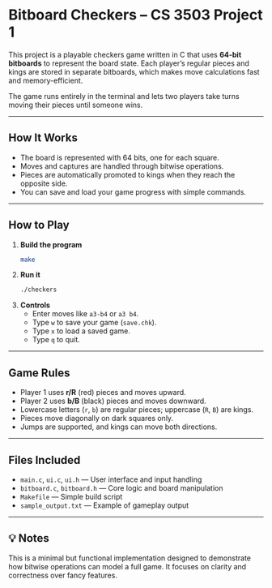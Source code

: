 # Bitboard Checkers – CS 3503 Project 1

This project is a playable checkers game written in C that uses **64-bit bitboards** to represent the board state. Each player’s regular pieces and kings are stored in separate bitboards, which makes move calculations fast and memory-efficient.  

The game runs entirely in the terminal and lets two players take turns moving their pieces until someone wins.

---

##  How It Works
- The board is represented with 64 bits, one for each square.
- Moves and captures are handled through bitwise operations.
- Pieces are automatically promoted to kings when they reach the opposite side.
- You can save and load your game progress with simple commands.

---

##  How to Play
1. **Build the program**  
   ```bash
   make
   ```
2. **Run it**  
   ```bash
   ./checkers
   ```
3. **Controls**
   - Enter moves like `a3-b4` or `a3 b4`.
   - Type `w` to save your game (`save.chk`).
   - Type `x` to load a saved game.
   - Type `q` to quit.

---

##  Game Rules
- Player 1 uses **r/R** (red) pieces and moves upward.  
- Player 2 uses **b/B** (black) pieces and moves downward.  
- Lowercase letters (`r`, `b`) are regular pieces; uppercase (`R`, `B`) are kings.  
- Pieces move diagonally on dark squares only.  
- Jumps are supported, and kings can move both directions.  

---

##  Files Included
- `main.c`, `ui.c`, `ui.h` — User interface and input handling  
- `bitboard.c`, `bitboard.h` — Core logic and board manipulation  
- `Makefile` — Simple build script  
- `sample_output.txt` — Example of gameplay output  

---

## 💡 Notes
This is a minimal but functional implementation designed to demonstrate how bitwise operations can model a full game. It focuses on clarity and correctness over fancy features.
